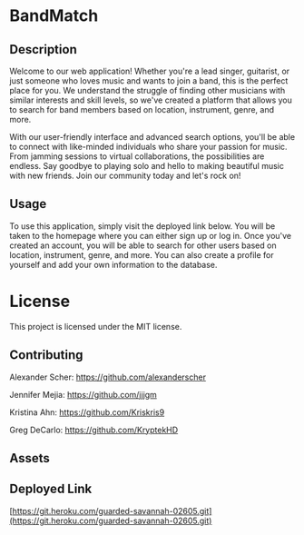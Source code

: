 # BandMatch

## Description

Welcome to our web application! Whether you're a lead singer, guitarist, or just someone who loves music and wants to join a band, this is the perfect place for you. We understand the struggle of finding other musicians with similar interests and skill levels, so we've created a platform that allows you to search for band members based on location, instrument, genre, and more.

With our user-friendly interface and advanced search options, you'll be able to connect with like-minded individuals who share your passion for music. From jamming sessions to virtual collaborations, the possibilities are endless. Say goodbye to playing solo and hello to making beautiful music with new friends. Join our community today and let's rock on!

## Usage

To use this application, simply visit the deployed link below. You will be taken to the homepage where you can either sign up or log in. Once you've created an account, you will be able to search for other users based on location, instrument, genre, and more. You can also create a profile for yourself and add your own information to the database.




# License

This project is licensed under the MIT license.

## Contributing

Alexander Scher: https://github.com/alexanderscher

Jennifer Mejia: https://github.com/jjjgm

Kristina Ahn: https://github.com/Kriskris9

Greg DeCarlo: https://github.com/KryptekHD


## Assets 


## Deployed Link 
[https://git.heroku.com/guarded-savannah-02605.git](https://git.heroku.com/guarded-savannah-02605.git)


